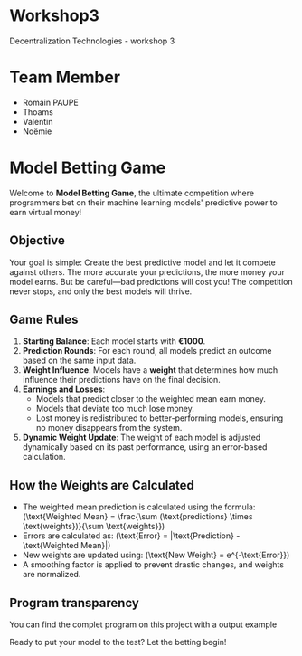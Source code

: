 # Workshop3
Decentralization Technologies - workshop 3

# Team Member
- Romain PAUPE
- Thoams
- Valentin
- Noëmie

# Model Betting Game

Welcome to **Model Betting Game**, the ultimate competition where programmers bet on their machine learning models' predictive power to earn virtual money!

## Objective

Your goal is simple: Create the best predictive model and let it compete against others. The more accurate your predictions, the more money your model earns. But be careful—bad predictions will cost you! The competition never stops, and only the best models will thrive.

## Game Rules

1. **Starting Balance**: Each model starts with **€1000**.
2. **Prediction Rounds**: For each round, all models predict an outcome based on the same input data.
3. **Weight Influence**: Models have a **weight** that determines how much influence their predictions have on the final decision.
4. **Earnings and Losses**:
   - Models that predict closer to the weighted mean earn money.
   - Models that deviate too much lose money.
   - Lost money is redistributed to better-performing models, ensuring no money disappears from the system.
5. **Dynamic Weight Update**: The weight of each model is adjusted dynamically based on its past performance, using an error-based calculation.

## How the Weights are Calculated

- The weighted mean prediction is calculated using the formula:
  \(\text{Weighted Mean} = \frac{\sum (\text{predictions} \times \text{weights})}{\sum \text{weights}}\)
- Errors are calculated as:
  \(\text{Error} = |\text{Prediction} - \text{Weighted Mean}|\)
- New weights are updated using:
  \(\text{New Weight} = e^{-\text{Error}}\)
- A smoothing factor is applied to prevent drastic changes, and weights are normalized.

## Program transparency

You can find the complet program on this project with a output example


Ready to put your model to the test? Let the betting begin! 

